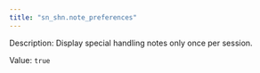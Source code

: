 ```yaml
---
title: "sn_shn.note_preferences"
---
```


Description: Display special handling notes only once per session.

Value: `true`